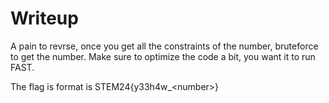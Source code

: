 # Writeup

A pain to revrse, once you get all the constraints of the number, bruteforce to get the number. Make sure to optimize the code a bit, you want it to run FAST.

The flag is format is STEM24{y33h4w\_\<number>}
